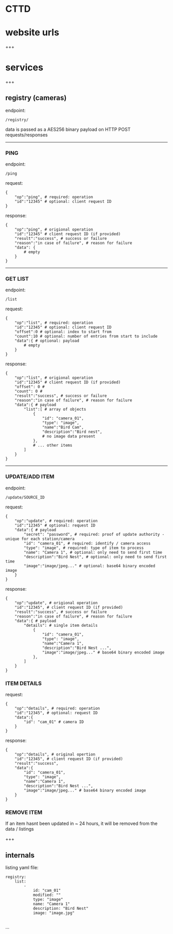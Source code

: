 
# CTTD



# website urls


+++


# services


+++

## registry (cameras)

endpoint:

`/registry/`


data is passed as a AES256 binary payload on HTTP POST requests/responses

---

### PING

endpoint:

`/ping`


request:

```
{
	"op":"ping", # required: operation
	"id":"12345" # optional: client request ID
}
```

response:

```
{
	"op":"ping", # origional operation
	"id":"12345" # client request ID (if provided)
	"result":"success", # success or failure
	"reason":"in case of failure", # reason for failure
	"data": {
		# empty
	}
}
```

---


### GET LIST

endpoint:

`/list`


request:

```
{
	"op":"list", # required: operation
	"id":"12345" # optional: client request ID
	"offset":0 # optional: index to start from
	"count":10 # optional: number of entries from start to include
	"data":{ # optional: payload
		# empty
	}
}
```

response:

```
{
	"op":"list", # origional operation
	"id":"12345" # client request ID (if provided)
	"offset": 0 # 
	"count": 0 # 
	"result":"success", # success or failure
	"reason":"in case of failure", # reason for failure
	"data":{ # payload
		"list":[ # array of objects
			{
				"id": "camera_01",
				"type": "image",
				"name":"Bird Cam",
				"description":"Bird nest",
				# no image data present
			},
			# ... other items
		]
	}
}
```

---

### UPDATE/ADD ITEM

endpoint:

`/update/SOURCE_ID`

request:

```
{
	"op":"update", # required: operation
	"id":"12345" # optional: request ID
	"data":{ # payload
		"secret": "password", # required: proof of update authority - unique for each station/camera
		"id": "camera_01", # required: identify / camera access
		"type": "image", # required: type of item to process
		"name": "Camera 1", # optional: only need to send first time
		"description":"Bird Nest", # optional: only need to send first time
		"image":"image/jpeg..." # optional: base64 binary encoded image
	}
}
```

response:

```
{
	"op":"update", # origional operation
	"id":"12345", # client request ID (if provided)
	"result":"success", # success or failure
	"reason":"in case of failure", # reason for failure
	"data":{ # payload
		"details": # single item details
			{
				"id": "camera_01",
				"type": "image",
				"name":"Camera 1",
				"description":"Bird Nest ...",
				"image":"image/jpeg..." # base64 binary encoded image
			},
		]
	}
}
```


### ITEM DETAILS


request:

```
{
	"op":"details", # required: operation
	"id":"12345", # optional: request ID
	"data":{
		"id": "cam_01" # camera ID
	}
}
```

response:

```
{
	"op":"details", # original opertion
	"id":"12345", # client request ID (if provided)
	"result":"success",
	"data":{
		"id": "camera_01",
		"type": "image",
		"name":"Camera 1",
		"description":"Bird Nest ...",
		"image":"image/jpeg..." # base64 binary encoded image
	}
}
```




### REMOVE ITEM


If an item hasnt been updated in ~ 24 hours, it will be removed from the data / listings



+++





## internals


listing yaml file:
```
registry:
	list:
		- 
			id: "cam_01"
			modified: ""
			type: "image"
			name: "Camera 1"
			description: "Bird Nest"
			image: "image.jpg"


```















...